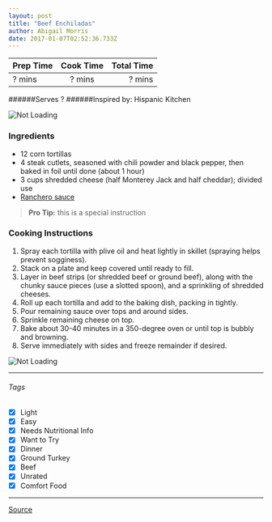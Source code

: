 ```yaml
---
layout: post
title: "Beef Enchiladas"
author: Abigail Morris
date: 2017-01-07T02:52:36.733Z
---
```


| Prep Time  | Cook Time    | Total Time  |
| ---------- |:------------:| -----------:|
| ? mins    | ? mins      | ? mins     |


######Serves ?
######Inspired by: Hispanic Kitchen

![Not Loading](http://i.imgur.com/Dl1aBrgl.png)

### Ingredients

* 12 corn tortillas
* 4 steak cutlets, seasoned with chili powder and black pepper, then baked in foil until done (about 1 hour)
* 3 cups shredded cheese (half Monterey Jack and half cheddar); divided use
* [Ranchero sauce](https://github.com/abugail/recipes/blob/master/sauces/ranchero-sauce.md)

> **Pro Tip:** this is a special instruction

### Cooking Instructions

1. Spray each tortilla with plive oil and heat lightly in skillet (spraying helps prevent sogginess).
2. Stack on a plate and keep covered until ready to fill.
3. Layer in beef strips (or shredded beef or ground beef), along with the chunky sauce pieces (use a slotted spoon), and a sprinkling of shredded cheeses.
4. Roll up each tortilla and add to the baking dish, packing in tightly.
5. Pour remaining sauce over tops and around sides.
6. Sprinkle remaining cheese on top.
7. Bake about 30-40 minutes in a 350-degree oven or until top is bubbly and browning.
8. Serve immediately with sides and freeze remainder if desired.

![Not Loading](http://i.imgur.com/h8TJ0azl.png)

---

###### Tags
- [x] Light
- [x] Easy
- [x] Needs Nutritional Info
- [x] Want to Try
- [x] Dinner
- [x] Ground Turkey
- [x] Beef
- [x] Unrated
- [x] Comfort Food

---

[Source](http://hispanickitchen.com/beef-enchiladas-with-ranchero-sauce/)

